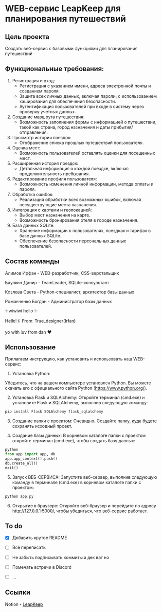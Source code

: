 # WEB-сервис LeapKeep для планирования путешествий


## Цель проекта
Создать веб-сервис с базовыми функциями для планирования путешествий


## Функциональные требования:

1. Регистрация и вход:
   - Регистрация с указанием имени, адреса электронной почты и созданием пароля.
   - Защита всех личных данных, включая пароли, с использованием хэширования для обеспечения безопасности.
   - Аутентификация пользователей при входе в систему через проверку учетных данных.
2. Создание маршрута путешествия:
   - Возможность заполнения формы с информацией о путешествии, такой как страна, город назначения и даты прибытия/отправления.
3. Просмотр истории поездок:
   - Отображение списка прошлых путешествий пользователя.
4. Оценка мест:
   - Возможность пользователей оставлять оценки для посещенных мест.
5. Расширенная история поездок:
   - Детальная информация о каждой поездке, включая продолжительность пребывания.
6. Редактирование профиля пользователя:
   - Возможность изменения личной информации, метода оплаты и пароля.
7. Обработка ошибок:
   - Реализация обработки всех возможных ошибок, включая несуществующие места назначения.
8. Интеграция с картами и геолокацией:
   - Выбор мест назначения на карте.
   - Возможность бронирования отеля в городе назначения.
9. База данных SQLite:
   - Хранение информации о пользователях, поездках и тарифах в базе данных SQLite.
   - Обеспечение безопасности персональных данных пользователей.


## Состав команды

Алимов Ирфан - WEB-разработчик, CSS-верстальщик

Баулкин Данир - TeamLeader, SQLite-консультант

Козлова Света - Python-специалист, архитектор базы данных

Романченко Богдан - Администратор базы данных



✨wiwiwi hello ✨

Hello!🖇
From: True_designer(Irfan)

yo with luv from dan ♥️



## Использование
Прилагаем инструкцию, как установить и использовать наш WEB-сервис:


1. Установка Python: 

Убедитесь, что на вашем компьютере установлен Python. Вы можете скачать его с официального сайта Python (https://www.python.org/).



2. Установка Flask и SQLAlchemy: 
Откройте терминал (cmd.exe) и установите Flask и SQLAlchemy, выполнив следующую команду:


```sh
pip install Flask SQLAlchemy flask_sqlalchemy
```



3. Создание папки с проектом:
Очевидно. Создайте папку, куда будете сохранять исходный проект.



4. Создание базы данных:
В корневом каталоге папки с проектом откройте терминал (cmd.exe), чтобы создать базу данных:


```py
python
from app import app, db
app.app_context().push()
db.create_all()
exit()
```



5. Запуск ВЕБ-СЕРВИСА: 
Запустите веб-сервер, выполнив следующую команду в терминале (cmd.exe) в корневом каталоге папки с проектом:


```sh
python app.py
```




6. Открытие в браузере: 
Откройте веб-браузер и перейдите по адресу http://127.0.0.1:5000/, чтобы убедиться, что веб-сервиc работает.



## To do
- [x] Добавить крутое README
- [ ] Всё переписать
- [ ] Не забыть подписывать коммиты а дек ват но
- [ ] Помечать встречи в Discord
- [ ] ...



## Ссылки

Notion - [LeapKeep](https://www.notion.so/29d5a013d243490a9ecfb3d1d6d5f7cf?v=462428fbd16545a6bb3ab7f5e9baacf1)